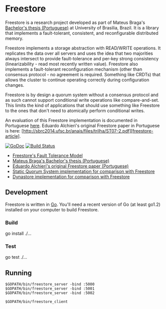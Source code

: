 # Freestore

Freestore is a research project developed as part of Mateus Braga's [Bachelor's thesis (Portuguese)][thesis] at University of Brasilia, Brazil. It is a library that implements a fault-tolerant, consistent, and reconfigurable distributed memory. 

Freestore implements a storage abstraction with READ/WRITE operations. It replicates the data over all servers and uses the idea that two majorities always intersect to provide fault-tolerance and per-key strong consistency (linearizability - read most recently written value). Freestore also implements a fault-tolerant reconfiguration mechanism (other than consensus protocol - no agreement is required. Something like CRDTs) that allows the cluster to continue operating correctly during configuration changes.

Freestore is by design a quorum system without a consensus protocol and as such cannot support conditional write operations like compare-and-set. This limits the kind of applications that should use something like Freestore to the ones that don't need to atomically perform conditional writes.

An evaluation of this Freestore implementation is documented in Portuguese [here][thesis]. Eduardo Alchieri's original Freestore paper in Portuguese is here: [http://sbrc2014.ufsc.br/anais/files/trilha/ST07-2.pdf][freestore-article].

[![GoDoc](https://godoc.org/github.com/mateusbraga/freestore?status.png)](https://godoc.org/github.com/mateusbraga/freestore)
[![Build Status](https://travis-ci.org/mateusbraga/freestore.png?branch=master)](https://travis-ci.org/mateusbraga/freestore)

* [Freestore's Fault Tolerance Model](https://github.com/mateusbraga/freestore/blob/master/docs/fault-tolerance-model.md)
* [Mateus Braga's Bachelor's thesis (Portuguese)][thesis]
* [Eduardo Alchieri's original Freestore paper (Portuguese)][freestore-article]
* [Static Quorum System implementation for comparison with Freestore](https://github.com/mateusbraga/static-quorum-system)
* [Dynastore implementation for comparison with Freestore](https://github.com/mateusbraga/dynastore)

[thesis]: http://www.mateusbraga.com.br/files/Monografia%20Mateus%20Antunes%20Braga.pdf
[freestore-article]: http://sbrc2014.ufsc.br/anais/files/trilha/ST07-2.pdf

## Development

Freestore is written in [Go](http://golang.org). You'll need a recent version of Go (at least go1.2) installed on your computer to build Freestore.

### Build

go install ./...

### Test

go test ./...

## Running

    $GOPATH/bin/freestore_server -bind :5000
    $GOPATH/bin/freestore_server -bind :5001
    $GOPATH/bin/freestore_server -bind :5002

    $GOPATH/bin/freestore_client


